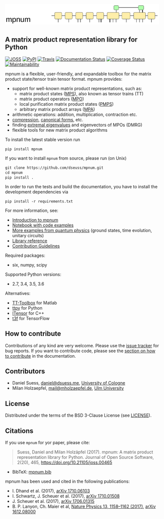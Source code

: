 ![mpnum](docs/mpnum_logo_144.png)
=====


## A matrix product representation library for Python

[![JOSS](http://joss.theoj.org/papers/f5d6dc694fffcffa13f0def4b42bb113/status.svg)](http://joss.theoj.org/papers/f5d6dc694fffcffa13f0def4b42bb113)
[![PyPI](https://img.shields.io/pypi/v/mpnum.svg)](https://pypi.python.org/pypi/mpnum/)
[![Travis](https://travis-ci.org/dseuss/mpnum.svg?branch=master)](https://travis-ci.org/dseuss/mpnum)
[![Documentation Status](https://readthedocs.org/projects/mpnum/badge/?version=latest)](http://mpnum.readthedocs.org/en/latest/?badge=latest)
[![Coverage Status](https://coveralls.io/repos/github/dseuss/mpnum/badge.svg?branch=master)](https://coveralls.io/github/dseuss/mpnum?branch=master)
[![Maintainability](https://api.codeclimate.com/v1/badges/4b06c328d4df622ade65/maintainability)](https://codeclimate.com/github/dseuss/mpnum/maintainability)

mpnum is a flexible, user-friendly, and expandable toolbox for the matrix product state/tensor train tensor format. mpnum provides:

* support for well-known matrix product representations, such as:
  * matrix product states ([MPS](http://mpnum.readthedocs.org/en/latest/intro.html#matrix-product-states-mps)), also known as tensor trains (TT)
  * matrix product operators ([MPO](http://mpnum.readthedocs.org/en/latest/intro.html#matrix-product-operators-mpo))
  * local purification matrix product states ([PMPS](http://mpnum.readthedocs.org/en/latest/intro.html#local-purification-form-mps-pmps))
  * arbitrary matrix product arrays ([MPA](http://mpnum.readthedocs.org/en/latest/intro.html#matrix-product-arrays))
* arithmetic operations: addition, multiplication, contraction etc.
* [compression](http://mpnum.readthedocs.org/en/latest/mpnum.html#mpnum.mparray.MPArray.compress), [canonical forms](http://mpnum.readthedocs.org/en/latest/mpnum.html#mpnum.mparray.MPArray.canonicalize), etc.
* finding [extremal eigenvalues](http://mpnum.readthedocs.org/en/latest/mpnum.html#mpnum.linalg.eig) and eigenvectors of MPOs (DMRG)
* flexible tools for new matrix product algorithms

To install the latest stable version run

    pip install mpnum

If you want to install `mpnum` from source, please run (on Unix)

    git clone https://github.com/dseuss/mpnum.git
    cd mpnum
    pip install .

In order to run the tests and build the documentation, you have to install the development dependencies via

    pip install -r requirements.txt

For more information, see:

* [Introduction to mpnum](http://mpnum.readthedocs.org/en/latest/intro.html)
* [Notebook with code examples](examples/mpnum_intro.ipynb)
* [More examples from quantum physics](https://github.com/milan-hl/mpnum-examples/) (ground states, time evolution, unitary circuits)
* [Library reference](http://mpnum.readthedocs.org/en/latest/)
* [Contribution Guidelines](http://mpnum.readthedocs.io/en/latest/devel.html)

Required packages:

* six, numpy, scipy

Supported Python versions:

* 2.7, 3.4, 3.5, 3.6

Alternatives:

* [TT-Toolbox](https://github.com/oseledets/TT-Toolbox) for Matlab
* [ttpy](https://github.com/oseledets/ttpy) for Python
* [ITensor](https://github.com/ITensor/ITensor) for C++
* [t3f](https://github.com/Bihaqo/t3f) for TensorFlow


## How to contribute
Contributions of any kind are very welcome.
Please use the [issue tracker](https://github.com/dseuss/mpnum/issues) for bug reports.
If you want to contribute code, please see the [section on how to contribute](http://mpnum.readthedocs.io/en/latest/devel.html) in the documentation.


## Contributors

* Daniel Suess, <daniel@dsuess.me>, [University of Cologne](http://www.thp.uni-koeln.de/gross/)
* Milan Holzaepfel, <mail@mholzaepfel.de>, [Ulm University](http://qubit-ulm.com/)


## License

Distributed under the terms of the BSD 3-Clause License (see [LICENSE](LICENSE)).


## Citations

If you use `mpnum` for yor paper, please cite:

> Suess, Daniel and Milan Holzäpfel (2017). mpnum: A matrix product representation library for Python. Journal of Open Source Software, 2(20), 465, https://doi.org/10.21105/joss.00465

* BibTeX: [mpnum.bib](paper/mpnum.bib)

mpnum has been used and cited in the following publications:

* I. Dhand et al. (2017), [arXiv 1710.06103](https://arxiv.org/abs/1710.06103)
* I. Schwartz, J. Scheuer et al. (2017), [arXiv 1710.01508](https://arxiv.org/abs/1710.01508)
* J. Scheuer et al. (2017), [arXiv 1706.01315](https://arxiv.org/abs/1706.01315)
* B. P. Lanyon, Ch. Maier et al, [Nature Physics 13, 1158–1162 (2017)](https://doi.org/10.1038/nphys4244), [arXiv 1612.08000](https://arxiv.org/abs/1612.08000)
